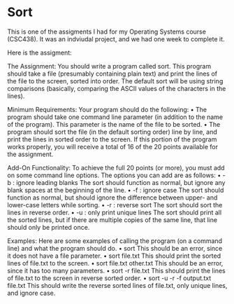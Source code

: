 # Sort 
This is one of the assigments I had for my Operating Systems course (CSC438). It was an indviudal project, and we had one week to complete it. 



Here is the assigment: 

The Assignment:
You should write a program called sort. This program should take a file (presumably containing plain text) and print the lines of the file to the screen, sorted into order. The default sort will be using string comparisons (basically, comparing the ASCII values of the characters in the lines).

Minimum Requirements:
Your program should do the following:
•	The program should take one command line parameter (in addition to the name of the program). This parameter is the name of the file to be sorted.
•	The program should sort the file (in the default sorting order) line by line, and print the lines in sorted order to the screen.
If this portion of the program works properly, you will receive a total of 16 of the 20 points available for the assignment.

Add-On Functionality:
To achieve the full 20 points (or more), you must add on some command line options. The options you can add are as follows:
•	-b : ignore leading blanks
The sort should function as normal, but ignore any blank spaces at the beginning of the line.
•	-f : ignore case
The sort should function as normal, but should ignore the difference between upper- and lower-case letters while sorting.
•	-r : reverse sort
The sort should sort the lines in reverse order.
•	-u : only print unique lines
The sort should print all the sorted lines, but if there are multiple copies of the same line, that line should only be printed once.

Examples:
Here are some examples of calling the program (on a command line) and what the program should do.
•	sort
This should be an error, since it does not have a file parameter.
•	sort file.txt
This should print the sorted lines of file.txt to the screen.
•	sort file.txt other.txt
This should be an error, since it has too many parameters.
•	sort -r file.txt
This should print the lines of file.txt to the screen in reverse sorted order.
•	sort -u -r -f output.txt file.txt
This should write the reverse sorted lines of file.txt, only unique lines, and ignore case.

